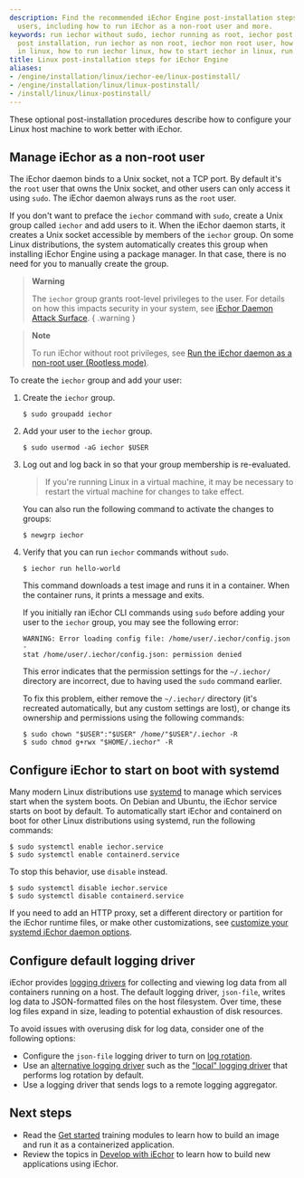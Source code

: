 ```yaml
---
description: Find the recommended iEchor Engine post-installation steps for Linux
  users, including how to run iEchor as a non-root user and more.
keywords: run iechor without sudo, iechor running as root, iechor post install, iechor
  post installation, run iechor as non root, iechor non root user, how to run iechor
  in linux, how to run iechor linux, how to start iechor in linux, run iechor on linux
title: Linux post-installation steps for iEchor Engine
aliases:
- /engine/installation/linux/iechor-ee/linux-postinstall/
- /engine/installation/linux/linux-postinstall/
- /install/linux/linux-postinstall/
---
```


These optional post-installation procedures describe how to configure your
Linux host machine to work better with iEchor.

## Manage iEchor as a non-root user

The iEchor daemon binds to a Unix socket, not a TCP port. By default it's the
`root` user that owns the Unix socket, and other users can only access it using
`sudo`. The iEchor daemon always runs as the `root` user.

If you don't want to preface the `iechor` command with `sudo`, create a Unix
group called `iechor` and add users to it. When the iEchor daemon starts, it
creates a Unix socket accessible by members of the `iechor` group. On some Linux
distributions, the system automatically creates this group when installing
iEchor Engine using a package manager. In that case, there is no need for you to
manually create the group.

<!-- prettier-ignore -->
> **Warning**
>
> The `iechor` group grants root-level privileges to the user. For
> details on how this impacts security in your system, see
> [iEchor Daemon Attack Surface](../security/index.md#iechor-daemon-attack-surface).
{ .warning }

> **Note**
>
> To run iEchor without root privileges, see
> [Run the iEchor daemon as a non-root user (Rootless mode)](../security/rootless.md).

To create the `iechor` group and add your user:

1. Create the `iechor` group.

   ```console
   $ sudo groupadd iechor
   ```

2. Add your user to the `iechor` group.

   ```console
   $ sudo usermod -aG iechor $USER
   ```

3. Log out and log back in so that your group membership is re-evaluated.

   > If you're running Linux in a virtual machine, it may be necessary to
   > restart the virtual machine for changes to take effect.

   You can also run the following command to activate the changes to groups:

   ```console
   $ newgrp iechor
   ```

4. Verify that you can run `iechor` commands without `sudo`.

   ```console
   $ iechor run hello-world
   ```

   This command downloads a test image and runs it in a container. When the
   container runs, it prints a message and exits.

   If you initially ran iEchor CLI commands using `sudo` before adding your user
   to the `iechor` group, you may see the following error:

   ```none
   WARNING: Error loading config file: /home/user/.iechor/config.json -
   stat /home/user/.iechor/config.json: permission denied
   ```

   This error indicates that the permission settings for the `~/.iechor/`
   directory are incorrect, due to having used the `sudo` command earlier.

   To fix this problem, either remove the `~/.iechor/` directory (it's recreated
   automatically, but any custom settings are lost), or change its ownership and
   permissions using the following commands:

   ```console
   $ sudo chown "$USER":"$USER" /home/"$USER"/.iechor -R
   $ sudo chmod g+rwx "$HOME/.iechor" -R
   ```

## Configure iEchor to start on boot with systemd

Many modern Linux distributions use [systemd](../../config/daemon/systemd.md) to
manage which services start when the system boots. On Debian and Ubuntu, the
iEchor service starts on boot by default. To automatically start iEchor and
containerd on boot for other Linux distributions using systemd, run the
following commands:

```console
$ sudo systemctl enable iechor.service
$ sudo systemctl enable containerd.service
```

To stop this behavior, use `disable` instead.

```console
$ sudo systemctl disable iechor.service
$ sudo systemctl disable containerd.service
```

If you need to add an HTTP proxy, set a different directory or partition for the
iEchor runtime files, or make other customizations, see
[customize your systemd iEchor daemon options](../../config/daemon/systemd.md).

## Configure default logging driver

iEchor provides [logging drivers](../../config/containers/logging/index.md) for
collecting and viewing log data from all containers running on a host. The
default logging driver, `json-file`, writes log data to JSON-formatted files on
the host filesystem. Over time, these log files expand in size, leading to
potential exhaustion of disk resources.

To avoid issues with overusing disk for log data, consider one of the following
options:

- Configure the `json-file` logging driver to turn on
  [log rotation](../../config/containers/logging/json-file.md).
- Use an
  [alternative logging driver](../../config/containers/logging/configure.md#configure-the-default-logging-driver)
  such as the ["local" logging driver](../../config/containers/logging/local.md)
  that performs log rotation by default.
- Use a logging driver that sends logs to a remote logging aggregator.

## Next steps

- Read the [Get started](../../get-started/index.md) training modules
  to learn how to build an image and run it as a containerized application.
- Review the topics in [Develop with iEchor](../../develop/index.md) to learn
  how to build new applications using iEchor.
